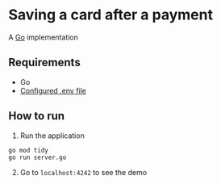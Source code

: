 # Saving a card after a payment

A [Go](https://golang.org) implementation

## Requirements

- Go
- [Configured .env file](../README.md)

## How to run

1. Run the application

```
go mod tidy
go run server.go
```

2. Go to `localhost:4242` to see the demo
